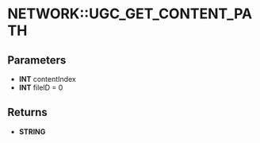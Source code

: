 # NETWORK::UGC_GET_CONTENT_PATH

## Parameters
* **INT** contentIndex
* **INT** fileID = 0

## Returns
* **STRING**